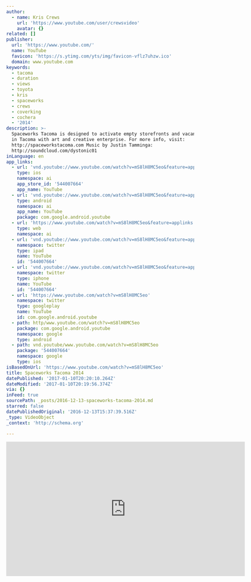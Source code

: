 ```yaml
---
author:
  - name: Kris Crews
    url: 'https://www.youtube.com/user/crewsvideo'
    avatar: {}
related: []
publisher:
  url: 'https://www.youtube.com/'
  name: YouTube
  favicon: 'https://s.ytimg.com/yts/img/favicon-vflz7uhzw.ico'
  domain: www.youtube.com
keywords:
  - tacoma
  - duration
  - views
  - toyota
  - kris
  - spaceworks
  - crews
  - coverking
  - cochera
  - '2014'
description: >-
  Spaceworks Tacoma is designed to activate empty storefronts and vacant spaces
  in Tacoma with art and creative enterprise. For more info, visit:
  http://spaceworkstacoma.com Music by Justin Tamminga:
  http://soundcloud.com/dystonic01
inLanguage: en
app_links:
  - url: 'vnd.youtube://www.youtube.com/watch?v=mS8lH8MC5eo&feature=applinks'
    type: ios
    namespace: ai
    app_store_id: '544007664'
    app_name: YouTube
  - url: 'vnd.youtube://www.youtube.com/watch?v=mS8lH8MC5eo&feature=applinks'
    type: android
    namespace: ai
    app_name: YouTube
    package: com.google.android.youtube
  - url: 'https://www.youtube.com/watch?v=mS8lH8MC5eo&feature=applinks'
    type: web
    namespace: ai
  - url: 'vnd.youtube://www.youtube.com/watch?v=mS8lH8MC5eo&feature=applinks'
    namespace: twitter
    type: ipad
    name: YouTube
    id: '544007664'
  - url: 'vnd.youtube://www.youtube.com/watch?v=mS8lH8MC5eo&feature=applinks'
    namespace: twitter
    type: iphone
    name: YouTube
    id: '544007664'
  - url: 'https://www.youtube.com/watch?v=mS8lH8MC5eo'
    namespace: twitter
    type: googleplay
    name: YouTube
    id: com.google.android.youtube
  - path: http/www.youtube.com/watch?v=mS8lH8MC5eo
    package: com.google.android.youtube
    namespace: google
    type: android
  - path: vnd.youtube/www.youtube.com/watch?v=mS8lH8MC5eo
    package: '544007664'
    namespace: google
    type: ios
isBasedOnUrl: 'https://www.youtube.com/watch?v=mS8lH8MC5eo'
title: Spaceworks Tacoma 2014
datePublished: '2017-01-10T20:20:10.264Z'
dateModified: '2017-01-10T20:19:56.374Z'
via: {}
inFeed: true
sourcePath: _posts/2016-12-13-spaceworks-tacoma-2014.md
starred: false
datePublishedOriginal: '2016-12-13T15:37:39.516Z'
_type: VideoObject
_context: 'http://schema.org'

---
```

<iframe src="https://cdn.embedly.com/widgets/media.html?src=https%3A%2F%2Fwww.youtube.com%2Fembed%2FmS8lH8MC5eo%3Ffeature%3Doembed&amp;url=http%3A%2F%2Fwww.youtube.com%2Fwatch%3Fv%3DmS8lH8MC5eo&amp;image=https%3A%2F%2Fi.ytimg.com%2Fvi%2FmS8lH8MC5eo%2Fhqdefault.jpg&amp;key=b7d04c9b404c499eba89ee7072e1c4f7&amp;type=text%2Fhtml&amp;schema=youtube" width="640" height="360" scrolling="no" frameborder="0" allowfullscreen="" style=""></iframe>